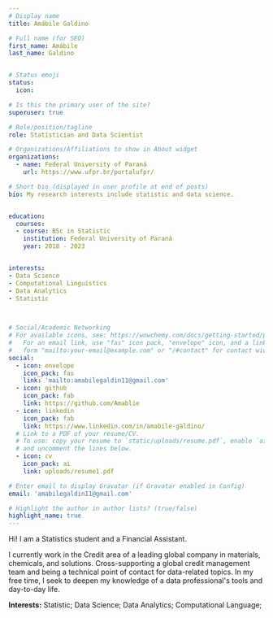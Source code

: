 ```yaml
---
# Display name
title: Amábile Galdino 

# Full name (for SEO)
first_name: Amábile
last_name: Galdino


# Status emoji
status:
  icon: 

# Is this the primary user of the site?
superuser: true

# Role/position/tagline
role: Statistician and Data Scientist

# Organizations/Affiliations to show in About widget
organizations:
  - name: Federal University of Paraná
    url: https://www.ufpr.br/portalufpr/

# Short bio (displayed in user profile at end of posts)
bio: My research interests include statistic and data science.


education:
  courses:
  - course: BSc in Statistic
    institution: Federal University of Paraná
    year: 2018 - 2023


interests:
- Data Science
- Computational Linguistics
- Data Analytics
- Statistic

  

# Social/Academic Networking
# For available icons, see: https://wowchemy.com/docs/getting-started/page-builder/#icons
#   For an email link, use "fas" icon pack, "envelope" icon, and a link in the
#   form "mailto:your-email@example.com" or "/#contact" for contact widget.
social:
  - icon: envelope
    icon_pack: fas
    link: 'mailto:amabilegaldin11@gmail.com'
  - icon: github
    icon_pack: fab
    link: https://github.com/Amablie
  - icon: linkedin
    icon_pack: fab
    link: https://www.linkedin.com/in/amabile-galdino/
  # Link to a PDF of your resume/CV.
  # To use: copy your resume to `static/uploads/resume.pdf`, enable `ai` icons in `params.yaml`,
  # and uncomment the lines below.
  - icon: cv
    icon_pack: ai
    link: uploads/resume1.pdf

# Enter email to display Gravatar (if Gravatar enabled in Config)
email: 'amabilegaldin11@gmail.com'

# Highlight the author in author lists? (true/false)
highlight_name: true
---
```


Hi! I am a Statistics student and a Financial Assistant.

I currently work in the Credit area of a leading global company in materials, chemicals, and solutions. Cross-supporting a global credit management team and being a technical point of contact for data-related topics.
In my free time, I seek to deepen my knowledge of a data professional's tools and day-to-day life.


**Interests:**
Statistic;
Data Science;
Data Analytics;
Computational Language;


